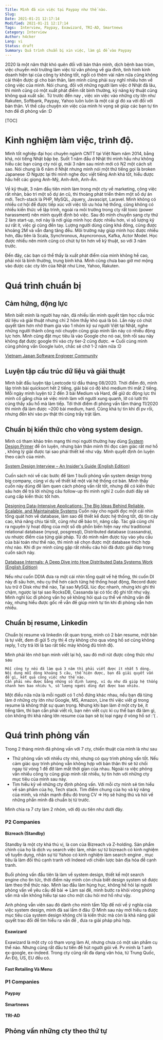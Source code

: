 ```yaml
---
Title: Mình đã xin việc tại Paypay như thế nào.
Slug: 
Date: 2021-01-21 12:17:14
Modified: 2021-01-21 12:17:14
Tags:  Interview, Paypay, Exawizard, TRI-AD, Smartnews
Category: Interview
Author: h4cker
Lang: vi
Status: draft
Summary: Quá trình chuẩn bị xin việc, làm gì để vào Paypay
---
```


2020 là một năm thật khó quên đối với bản thân mình, dịch bệnh bao trùm, việc chuyển môi trường làm việc từ văn phòng về gia đình, tình hình kinh doanh hiện tại của công ty không tốt, ngồi có thêm vài năm nữa cũng không cải thiện được gì cho bản thân, làm mình cũng phải suy nghĩ nhiều hơn về công việc của mình. Nói chung, đối với những người làm việc ở Nhật đã lâu, thì mình cũng có một xuất phát điểm rất bình thường, kỹ năng kỹ thuật cũng không quá xuất sắc. Từ trước đến nay , việc xin việc vào những cty lớn như Rakuten, Softbank, Paypay, Yahoo luôn luôn là một cái gì đó xa vời đối với bản thân. Vì thế câu chuyện xin việc của mình hi vọng sẽ giúp các bạn tự tin hơn để đi phỏng vấn :D 

[TOC]

# Kinh nghiệm làm việc, trình độ.

Mình tốt nghiệp đại học chuyên ngành CNTT tại Việt Nam năm 2014, bằng khá, nói tiếng Nhật bập bẹ. Suốt 1 năm đầu ở Nhật thì mình hầu như không hiểu các bạn cùng cty nói gì, mãi 3 năm sau mình mới có N2 một cách sít sao. Nói chung là 6 năm ở Nhật nhưng mình nói một thứ tiếng gọi là broken Japanese :D Ngược lại thì mình nghe đọc viết tiếng Anh khá tốt, hiểu được hầu hết các giọng Anh-Mỹ, Anh-Anh, Anh-Ấn.  

Về kỹ thuật, 3 năm đầu tiên mình làm trong một cty về marketing, công việc rất nhàn, bảo trì một số dự án cũ, thi thoảng phát triển thêm một số dự án mới. Tech-stack là PHP, MySQL, Jquery, Javascipt, Laravel. Mình không có nhiều cơ hội để được tiếp xúc với việc tối ưu hóa hệ thống, cũng không có nhiều kiến thức về lập trình, ngoài ra môi trường trong cty rất toxic (power harassment) nên mình quyết định bỏ việc. Sau đó mình chuyển sang cty thứ 2 làm start-up, nơi này là nới giúp mình học được nhiều hơn, vì số lượng kỹ sư rất ít, việc gì cũng đến tay. Lượng người dùng cũng khá đông, cũng được khoảng 2M và vẫn đang tăng đều. Môi trường này giúp mình học được nhiều hơn, đầu tiên là Scala, Synchronous, Asyncronous, Kafka, Actor Model. Học được nhiều nên mình cũng có chút tự tin hơn về kỹ thuật, so với 3 năm trước.  

Đến đây, các bạn có thể thấy là xuất phát điểm của mình không hề cao, phải nói là bình thường, trung bình khá. Mình cũng chưa bao giờ mơ mộng vào được các cty lớn của Nhật như Line, Yahoo, Rakuten.

# Quá trình chuẩn bị

## Cảm hứng, động lực

Mình biết mình là người hay nản, đã nhiều lần mình quyết tâm học cấu trúc dữ liệu và giải thuật nhưng chỉ 2 hôm thấy khó quá là bỏ. Lần này có chút quyết tâm hơn nhờ tham gia vào 1 nhóm kỹ sư người Việt tại Nhật, nghe những người thành công nói chuyện cũng giúp mình lần này có nhiều động lực hơn. Mình cũng đặt mục tiêu là vào Google cho nó oai, tính rồi sau này không đạt được google thì vào cty tier-2 cũng được. => Cuối cùng mình cũng phỏng vấn Google luôn, chắc sẽ chờ 1-2 năm nữa :D 

[Vietnam Japan Software Engineer Community](https://www.facebook.com/groups/693573337869956)

## Luyện tập cấu trúc dữ liệu và giải thuật

Mình bắt đầu luyện tập Leetcode từ đầu tháng 08/2020. Thời điểm đó, mình lập trình bài quicksort hết 2 tiếng, giải bài có độ khó medium thì mất 2 tiếng. Mỗi ngày mình luyện từ 2 đến 3 bài Medium và Hard, để giữ dc động lực thì mình cố gắng chia sẻ việc mình làm với người xung quanh, lỡ có lười thì cũng thấy xấu hổ mà làm tiếp. Tới thời điểm đi phỏng vấn tầm tháng 11/2020 thì mình đã làm được ~200 bài medium, hard. Cũng khá tự tin khi đi pv rồi, nhưng đến khi vào pv thật thì cũng trầy trật lắm.

## Chuẩn bị kiến thức cho vòng system design.

Mình có tham khảo trên mạng thì mọi người thường hay dùng [System Design Primer](https://github.com/donnemartin/system-design-primer) để ôn luyện, nhưng bản thân mình thì đọc cảm giác rất mơ hồ , không lý giải được tại sao phải thiết kế như vậy. Mình quyết định ôn luyện theo cách của mình.

[System Design Interview – An Insider's Guide (English Edition)](https://amzn.to/33rgV5M)

Cuốn sách nói về các bước để làm 1 buổi phỏng vấn system design trong big company, cùng ví dụ về thiết kế một vài hệ thống cơ bản. Mình thấy cuốn này dùng để làm quen cách phỏng vấn rất tốt, nhưng để có kiến thức sâu hơn để trả lời những câu follow-up thì mình nghĩ 2 cuốn dưới đây sẽ cung cấp kiến thức tốt hơn. 


[Designing Data-Intensive Applications: The Big Ideas Behind Reliable, Scalable, and Maintainable Systems](https://amzn.to/3iAPxZO)
Cuốn này cho người đọc một cái nhìn tổng quát hơn về database, làm sao để thiết kế được hệ thống tốt, độ tin cậy cao, khả năng chịu tải tốt, cũng như dễ bảo trì, nâng cấp. Tác giả cũng chỉ ra nguyên lý hoạt động của một số db phổn biến hiện nay như traditional relational database (mysql, posgresql), Distributed database (cassandra), ưu nhược điểm của từng giải pháp. Từ đó mình nắm được tùy vào yêu cầu của bài toán như thế nào, thì mình sẽ chọn được một database thích hợp như nào. Khi đi pv mình cũng gặp rất nhiều câu hỏi đã được giải đáp trong cuốn sách này.

[Database Internals: A Deep Dive into How Distributed Data Systems Work (English Edition)](https://amzn.to/3hc0y59)

Nếu như cuốn DDIA đưa ra một cái nhìn tổng quát về hệ thống, thì cuốn DI này đi sâu hơn, nêu cụ thể hơn cách từng hệ thống hoạt động, Record được lưu trữ ở Disk như thế nào, Tại sao MySQL lúc đọc nhanh, nhưng khi ghi thì chậm, ngược lại tại sao RocksDB, Cassanda lại có tốc độ ghi tốt như vậy. Mình nghĩ lúc đi phỏng vấn họ sẽ không hỏi quá cụ thể về những vấn đề này, nhưng hiểu được gốc rễ vẫn đề giúp mình tự tin khi đi phỏng vẫn hơn nhiều. 

## Chuẩn bị resume, Linkedin

Chuẩn bị resume và linkedin rất quan trọng, mình có 2 bản resume, một bản là tự viết, đem đi gửi 5 cty thì 4 cty không cho qua vòng hồ sơ cũng không reply, 1 cty trả lời là tao rất tiếc mày không đủ trình độ. 

Mình phải lên nhờ bạn mình viết lại hộ, sau đó mới rút được công thức như sau

    Mỗi công ty nếu đã làm quá 3 năm thì phải viết được ít nhất 5 dòng.
    Nội dung mỗi dòng khoảng 5 câu, thể hiện được, bạn đã giải quyết vấn đề gì, kết quả công việc như thế nào. 
    Cần phải nêu được bằng những số định lượng, ví dụ như đã giúp hệ thống nhanh hơn bao nhiêu %, số lượng người dùng đạt được bao nhiêu.  

Một điều nữa nữa là mỗi người có 1 chỗ đứng khác nhau, nếu bạn đã từng làm ở những cty lớn như Google, MS, Amazon, Line thì việc viết gì trong resume là không thật sự quan trọng. Nhưng khi bạn làm ở một cty bé, ít tiếng tăm, thì bạn cần phải viết rõ, bạn nên viết cực kì cụ thể bạn đã làm gì, còn không thì khả năng lớn resume của bạn sẽ bị loại ngay ở vòng hồ sơ :'( . 

# Quá trình phỏng vấn

Trong 2 tháng mình đã phỏng vấn với 7 cty, chiến thuật của mình là như sau 
- Thử phỏng vấn với nhiều cty nhỏ, nhưng có quy trình phỏng vấn tốt. Nếu cảm giác quy trình phỏng vẫn không hợp với bản thân thì sẽ từ chối ngay từ vòng 1 để đỡ làm mất thời gian của nhau. Ngoài ra việc phỏng vấn nhiều công ty cũng giúp mình rất nhiều, tự tin hơn với những cty mục tiêu của mình sau này.
- Tìm hiểu kỹ về những cty định phỏng vấn. Với mỗi cty mình sẽ tìm hiểu về sản phẩm của họ, Tech stack. Tìm điểm chung của họ và kỹ năng của mình, và nhấn mạnh điều đó trong CV => Họ sẽ hứng thú và hỏi về những phần mình đã chuẩn bị từ trước. 

Mình chia ra 7 cty làm 2 nhóm, với độ ưu tiên như dưới đây.

### P2 Companies

#### Bizreach (Standby)

Standby là một cty khá thú vị, là con của Bizreach và Z-holding. Sản phẩm chính của họ là dịch vụ search việc làm, nhân sự từ bizreach có kinh nghiệm về tuyển dụng, nhân sự từ Yahoo có kinh nghiệm làm search engine , mục tiêu là làm đối thủ cạnh tranh với Indeed với chiến lược bản địa hóa để cạnh tranh.

Buổi phỏng vấn đầu tiên là làm về system design, thiết kế một search engine cho tin tức, thời điểm này mình còn chưa biết design system sẽ được làm theo thể thức nào. Mình lao đầu làm hùng hục, không hề hỏi lại người phỏng vấn về yêu cầu đề bài => Làm sai đề, mình bước ra khỏi vòng phỏng vấn mà vẫn không hiểu tại sao cho một câu hỏi mơ hồ như vậy. 

Anh phỏng vẫn viên sau đó dành cho mình tầm 10p để nói về ý nghĩa của việc system design, mình đã sai lầm ở đâu :D Mình sau này mới hiểu ra được mục tiêu của system design không chỉ là kiến thức mà còn là khả năng giải quyết trao đổi để tìm hiểu ra vấn đề , đưa ra giải pháp phù hợp.

#### Exawizard

Exawizard là một cty có tham vọng làm AI, nhưng chưa có một sản phẩm cụ thể nào. Nhưng cũng rất đầu tư tiền để hút người giỏi về. Pv mình là 1 anh ex-google, ex-indeed. Trong cty cũng rất đa dạng văn hóa, từ Trung Quốc, Ấn Độ, US, EU đều có. 

#### Fast Retailing Và Menu


### P1 Companies 

#### Paypay
#### Smartnews
#### TRI-AD




## Phỏng vấn những cty theo thứ tự
